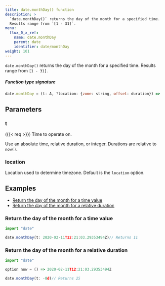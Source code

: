 ```yaml
---
title: date.monthDay() function
description: >
  `date.monthDay()` returns the day of the month for a specified time.
  Results range from `[1 - 31]`.
menu:
  flux_0_x_ref:
    name: date.monthDay
    parent: date
    identifier: date/monthDay
weight: 101
---
```


<!------------------------------------------------------------------------------

IMPORTANT: This page was generated from comments in the Flux source code. Any
edits made directly to this page will be overwritten the next time the
documentation is generated. 

To make updates to this documentation, update the function comments above the
function definition in the Flux source code:

https://github.com/influxdata/flux/blob/master/stdlib/date/date.flux#L197-L197

Contributing to Flux: https://github.com/influxdata/flux#contributing
Fluxdoc syntax: https://github.com/influxdata/flux/blob/master/docs/fluxdoc.md

------------------------------------------------------------------------------->

`date.monthDay()` returns the day of the month for a specified time.
Results range from `[1 - 31]`.



##### Function type signature

```js
date.monthDay = (t: A, ?location: {zone: string, offset: duration}) => int where A: Timeable
```

## Parameters

### t
({{< req >}})
Time to operate on.

Use an absolute time, relative duration, or integer.
Durations are relative to `now()`.

### location

Location used to determine timezone.
Default is the `location` option.




## Examples

- [Return the day of the month for a time value](#return-the-day-of-the-month-for-a-time-value)
- [Return the day of the month for a relative duration](#return-the-day-of-the-month-for-a-relative-duration)

### Return the day of the month for a time value

```js
import "date"

date.monthDay(t: 2020-02-11T12:21:03.29353494Z)// Returns 11

```


### Return the day of the month for a relative duration

```js
import "date"

option now = () => 2020-02-11T12:21:03.29353494Z

date.monthDay(t: -8d)// Returns 25

```

